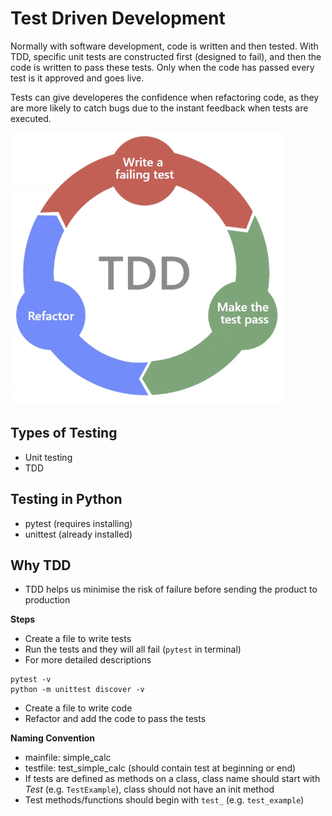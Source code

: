 # Test Driven Development

Normally with software development, code is written and then tested. With TDD, specific unit tests are constructed first (designed to fail), and then the code is written to pass these tests. Only when the code has passed every test is it approved and goes live.

Tests can give developeres the confidence when refactoring code, as they are more likely to catch bugs due to the instant feedback when tests are executed.


![](images/tdd.png)

## Types of Testing
- Unit testing
- TDD

## Testing in Python
- pytest (requires installing)
- unittest (already installed)

## Why TDD
- TDD helps us minimise the risk of failure before sending the product to production


**Steps**
- Create a file to write tests
- Run the tests and they will all fail (``pytest`` in terminal)
- For more detailed descriptions
```
pytest -v
python -m unittest discover -v
```
- Create a file to write code
- Refactor and add the code to pass the tests

**Naming Convention**
- mainfile: simple_calc
- testfile: test_simple_calc (should contain test at beginning or end)
- If tests are defined as methods on a class, class name should start with _Test_ (e.g. ``TestExample``), class should not have an init method
- Test methods/functions should begin with ``test_`` (e.g. ``test_example``)



